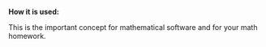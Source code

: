 **How it is used:**

This is the important concept for mathematical software and for your math homework.
